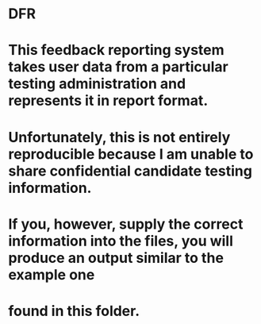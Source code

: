 # DFR
# This feedback reporting system takes user data from a particular testing administration and represents it in report format.
# Unfortunately, this is not entirely reproducible because I am unable to share confidential candidate testing information.
# If you, however, supply the correct information into the files, you will produce an output similar to the example one
# found in this folder.
